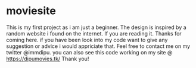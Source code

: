 # moviesite
This is my first project as i am just a beginner. The design is inspired by a random website i found on the internet. 
If you are reading it. Thanks for coming here.
if you have been look into my code want to give any suggestion or advice i would appriciate that.
Feel free to contact me on my twitter @immdipu.
you can also see this code working on my site @ https://dipumovies.tk/
Thank you!
